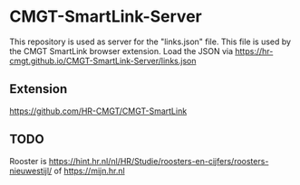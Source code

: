 # CMGT-SmartLink-Server

This repository is used as server for the "links.json" file. This file is used by the CMGT SmartLink browser extension. Load the JSON via https://hr-cmgt.github.io/CMGT-SmartLink-Server/links.json

## Extension

https://github.com/HR-CMGT/CMGT-SmartLink

## TODO

Rooster is https://hint.hr.nl/nl/HR/Studie/roosters-en-cijfers/roosters-nieuwestijl/ of https://mijn.hr.nl
